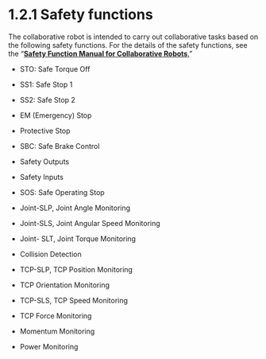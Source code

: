 # 1.2.1 Safety functions

The collaborative robot is intended to carry out collaborative tasks based on the following safety functions. For the details of the safety functions, see the “[**Safety Function Manual for Collaborative Robots**.](https://hyundai-robotics.gitbook.io/cobot-safety-function/v/sf-english/)”

*   STO: Safe Torque Off


*   SS1: Safe Stop 1


*   SS2: Safe Stop 2


*   EM (Emergency) Stop


*   Protective Stop


*   SBC: Safe Brake Control


*   Safety Outputs


*   Safety Inputs


*   SOS: Safe Operating Stop


*   Joint-SLP, Joint Angle Monitoring


*   Joint-SLS, Joint Angular Speed Monitoring


*   Joint- SLT, Joint Torque Monitoring


*   Collision Detection


*   TCP-SLP, TCP Position Monitoring


*   TCP Orientation Monitoring


*   TCP-SLS, TCP Speed Monitoring


*   TCP Force Monitoring


*   Momentum Monitoring


*   Power Monitoring

